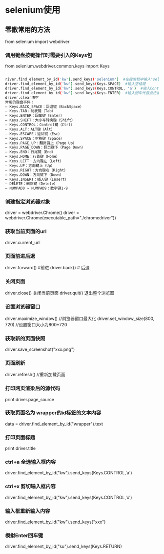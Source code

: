 # selenium使用

## 零散常用的方法

from selenium import webdriver

### 调用键盘按键操作时需要引入的Keys包

from selenium.webdriver.common.keys import Keys
```bash

river.find_element_by_id('kw').send_keys('selenium')  #在搜索框中输入"selenium"
driver.find_element_by_id('kw').send_keys(Keys.SPACE)  #输入空格键
driver.find_element_by_id('kw').send_keys(Keys.CONTROL, 'a')  #输入Control+a模拟全选
driver.find_element_by_id('kw').send_keys(Keys.ENTER)  #输入回车代替点击搜索按钮
driver.clear清空
常用的键盘事件：
– Keys.BACK_SPACE：回退键（BackSpace） 
– Keys.TAB：制表键（Tab） 
– Keys.ENTER：回车键（Enter） 
– Keys.SHIFT：大小写转换键（Shift） 
– Keys.CONTROL：Control键（Ctrl） 
– Keys.ALT：ALT键（Alt） 
– Keys.ESCAPE：返回键（Esc） 
– Keys.SPACE：空格键（Space） 
– Keys.PAGE_UP：翻页键上（Page Up） 
– Keys.PAGE_DOWN：翻页键下（Page Down） 
– Keys.END：行尾键（End） 
– Keys.HOME：行首键（Home） 
– Keys.LEFT：方向键左（Left） 
– Keys.UP：方向键上（Up） 
– Keys.RIGHT：方向键右（Right） 
– Keys.DOWN：方向键下（Down） 
– Keys.INSERT：插入键（Insert） 
– DELETE：删除键（Delete） 
– NUMPAD0 ~ NUMPAD9：数字键1-9 
```
### 创建指定浏览器对象

driver = webdriver.Chrome()
driver = webdriver.Chrome(executable_path="./chromedriver"))

### 获取当前页面的url

driver.current_url

### 页面前进后退 

driver.forward()     #前进
driver.back()        # 后退

### 关闭页面

driver.close()  关闭当前页面
driver.quit()  退出整个浏览器

### 设置浏览器窗口

driver.maximize_window() //浏览器窗口最大化
driver.set_window_size(800, 720) //设置窗口大小为800*720

### 获取新的页面快照

driver.save_screenshot("xxx.png")

### 页面刷新

driver.refresh() //重新加载页面

### 打印网页渲染后的源代码

print driver.page_source

### 获取页面名为 wrapper的id标签的文本内容

data = driver.find_element_by_id("wrapper").text

### 打印页面标题

print driver.title

### ctrl+a 全选输入框内容

driver.find_element_by_id("kw").send_keys(Keys.CONTROL,'a')

### ctrl+x 剪切输入框内容

driver.find_element_by_id("kw").send_keys(Keys.CONTROL,'x')

### 输入框重新输入内容

driver.find_element_by_id("kw").send_keys("xxx")

### 模拟Enter回车键

driver.find_element_by_id("su").send_keys(Keys.RETURN)
